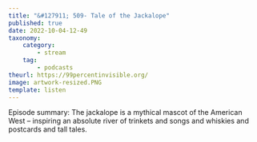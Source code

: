 ```yaml
---
title: "&#127911; 509- Tale of the Jackalope"
published: true
date: 2022-10-04-12-49
taxonomy:
    category:
        - stream
    tag:
        - podcasts
theurl: https://99percentinvisible.org/
image: artwork-resized.PNG
template: listen
---
```


Episode summary: The jackalope is a mythical mascot of the American West &ndash; inspiring an absolute river of trinkets and songs and whiskies and postcards and tall tales.
